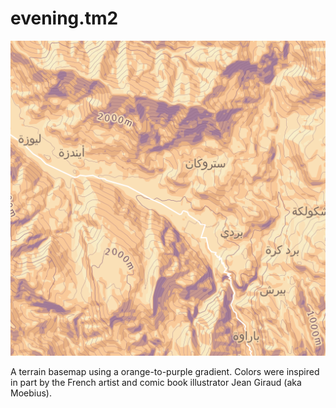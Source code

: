 evening.tm2
=================

![thumbnail](./.thumb.png)

A terrain basemap using a orange-to-purple gradient. Colors were inspired in part by the French artist and comic book illustrator Jean Giraud (aka Moebius).
